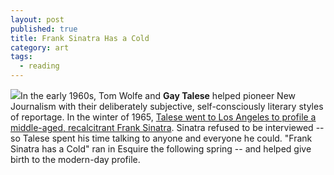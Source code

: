 ```yaml
---
layout: post
published: true
title: Frank Sinatra Has a Cold
category: art
tags: 
  - reading
---
```


![](http://sethmnookin.com/wp-content/uploads/2013/08/Sinatra-4-3.png)In the early 1960s, Tom Wolfe and **Gay Talese** helped pioneer New Journalism with their deliberately subjective, self-consciously literary styles of reportage. In the winter of 1965, <A href="http://www.esquire.com/features/ESQ1003-OCT_SINATRA_rev_" target="_blank">Talese went to Los Angeles to profile a middle-aged, recalcitrant Frank Sinatra</a>. Sinatra refused to be interviewed -- so Talese spent his time talking to anyone and everyone he could. "Frank Sinatra has a Cold" ran in Esquire the following spring -- and helped give birth to the modern-day profile.